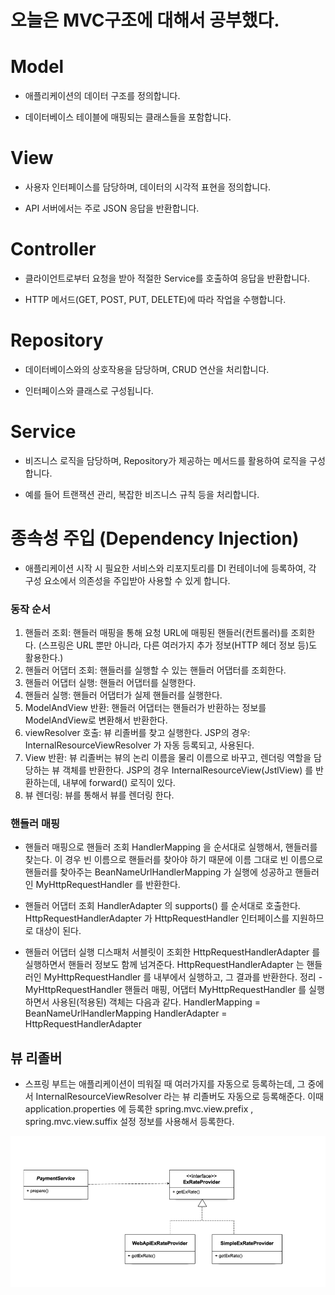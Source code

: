 # 오늘은 MVC구조에 대해서 공부했다.

# Model

- 애플리케이션의 데이터 구조를 정의합니다.

- 데이터베이스 테이블에 매핑되는 클래스들을 포함합니다.

# View

- 사용자 인터페이스를 담당하며, 데이터의 시각적 표현을 정의합니다.

- API 서버에서는 주로 JSON 응답을 반환합니다.

# Controller

- 클라이언트로부터 요청을 받아 적절한 Service를 호출하여 응답을 반환합니다.

- HTTP 메서드(GET, POST, PUT, DELETE)에 따라 작업을 수행합니다.

# Repository

- 데이터베이스와의 상호작용을 담당하며, CRUD 연산을 처리합니다.

- 인터페이스와 클래스로 구성됩니다.

# Service

- 비즈니스 로직을 담당하며, Repository가 제공하는 메서드를 활용하여 로직을 구성합니다.

- 예를 들어 트랜잭션 관리, 복잡한 비즈니스 규칙 등을 처리합니다.

# 종속성 주입 (Dependency Injection)

- 애플리케이션 시작 시 필요한 서비스와 리포지토리를 DI 컨테이너에 등록하여, 각 구성 요소에서 의존성을 주입받아 사용할 수 있게 합니다.

### 동작 순서

1. 핸들러 조회: 핸들러 매핑을 통해 요청 URL에 매핑된 핸들러(컨트롤러)를 조회한다. (스프링은 URL 뿐만 아니라, 다른 여러가지 추가 정보(HTTP 헤더 정보 등)도 활용한다.)
2. 핸들러 어댑터 조회: 핸들러를 실행할 수 있는 핸들러 어댑터를 조회한다.
3. 핸들러 어댑터 실행: 핸들러 어댑터를 실행한다.
4. 핸들러 실행: 핸들러 어댑터가 실제 핸들러를 실행한다.
5. ModelAndView 반환: 핸들러 어댑터는 핸들러가 반환하는 정보를 ModelAndView로 변환해서 반환한다.
6. viewResolver 호출: 뷰 리졸버를 찾고 실행한다.
   JSP의 경우: InternalResourceViewResolver 가 자동 등록되고, 사용된다.
7. View 반환: 뷰 리졸버는 뷰의 논리 이름을 물리 이름으로 바꾸고, 렌더링 역할을 담당하는 뷰 객체를 반환한다.
   JSP의 경우 InternalResourceView(JstlView) 를 반환하는데, 내부에 forward() 로직이 있다.
8. 뷰 렌더링: 뷰를 통해서 뷰를 렌더링 한다.

### 핸들러 매핑

- 핸들러 매핑으로 핸들러 조회
  HandlerMapping 을 순서대로 실행해서, 핸들러를 찾는다. 이 경우 빈 이름으로 핸들러를 찾아야 하기 때문에 이름 그대로 빈 이름으로 핸들러를 찾아주는 BeanNameUrlHandlerMapping 가 실행에 성공하고 핸들러인 MyHttpRequestHandler 를 반환한다.

- 핸들러 어댑터 조회
  HandlerAdapter 의 supports() 를 순서대로 호출한다.
  HttpRequestHandlerAdapter 가 HttpRequestHandler 인터페이스를 지원하므로 대상이 된다.

- 핸들러 어댑터 실행
  디스패처 서블릿이 조회한 HttpRequestHandlerAdapter 를 실행하면서 핸들러 정보도 함께 넘겨준다.
  HttpRequestHandlerAdapter 는 핸들러인 MyHttpRequestHandler 를 내부에서 실행하고, 그 결과를 반환한다.
  정리 - MyHttpRequestHandler 핸들러 매핑, 어댑터
  MyHttpRequestHandler 를 실행하면서 사용된(적용된) 객체는 다음과 같다.
  HandlerMapping = BeanNameUrlHandlerMapping
  HandlerAdapter = HttpRequestHandlerAdapter

## 뷰 리졸버

- 스프링 부트는 애플리케이션이 띄워질 때 여러가지를 자동으로 등록하는데, 그 중에서 InternalResourceViewResolver 라는 뷰 리졸버도 자동으로 등록해준다. 이때 application.properties 에 등록한 spring.mvc.view.prefix , spring.mvc.view.suffix 설정 정보를 사용해서 등록한다.

![alt text](image.png)
